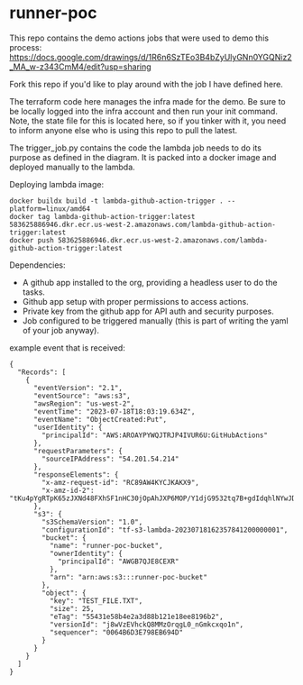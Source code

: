 # runner-poc

This repo contains the demo actions jobs that were used to demo this process:
https://docs.google.com/drawings/d/1R6n6SzTEo3B4bZyUlyGNn0YGQNiz2_MA_w-z343CmM4/edit?usp=sharing

Fork this repo if you'd like to play around with the job I have defined here.

The terraform code here manages the infra made for the demo.  Be sure to be locally logged into the infra account and then run your init command.  Note, the state file for this is located here, so if you tinker with it, you need to inform anyone else who is using this repo to pull the latest.

The trigger_job.py contains the code the lambda job needs to do its purpose as defined in the diagram.  It is packed into a docker image and deployed manually to the lambda.

Deploying lambda image:
```
docker buildx build -t lambda-github-action-trigger . --platform=linux/amd64
docker tag lambda-github-action-trigger:latest 583625886946.dkr.ecr.us-west-2.amazonaws.com/lambda-github-action-trigger:latest
docker push 583625886946.dkr.ecr.us-west-2.amazonaws.com/lambda-github-action-trigger:latest
```



Dependencies:
- A github app installed to the org, providing a headless user to do the tasks.
- Github app setup with proper permissions to access actions.
- Private key from the github app for API auth and security purposes.
- Job configured to be triggered manually (this is part of writing the yaml of your job anyway).



example event that is received:
```
{
  "Records": [
    {
      "eventVersion": "2.1",
      "eventSource": "aws:s3",
      "awsRegion": "us-west-2",
      "eventTime": "2023-07-18T18:03:19.634Z",
      "eventName": "ObjectCreated:Put",
      "userIdentity": {
        "principalId": "AWS:AROAYPYWQJTRJP4IVUR6U:GitHubActions"
      },
      "requestParameters": {
        "sourceIPAddress": "54.201.54.214"
      },
      "responseElements": {
        "x-amz-request-id": "RC89AW4KYCJKAKX9",
        "x-amz-id-2": "tKu4pYgRTpK65zJXNd48FXhSF1nHC30jOpAhJXP6MOP/Y1djG9532tq7B+gdIdqhlNYwJDkJdzDwsBCdqf0LGQwdoCA5GPde"
      },
      "s3": {
        "s3SchemaVersion": "1.0",
        "configurationId": "tf-s3-lambda-20230718162357841200000001",
        "bucket": {
          "name": "runner-poc-bucket",
          "ownerIdentity": {
            "principalId": "AWGB7QJE8CEXR"
          },
          "arn": "arn:aws:s3:::runner-poc-bucket"
        },
        "object": {
          "key": "TEST_FILE.TXT",
          "size": 25,
          "eTag": "55431e58b4e2a3d88b121e18ee8196b2",
          "versionId": "j8wVzEVhckQ8MMzOrqgL0_nGmkcxqo1n",
          "sequencer": "0064B6D3E798EB694D"
        }
      }
    }
  ]
}
```
